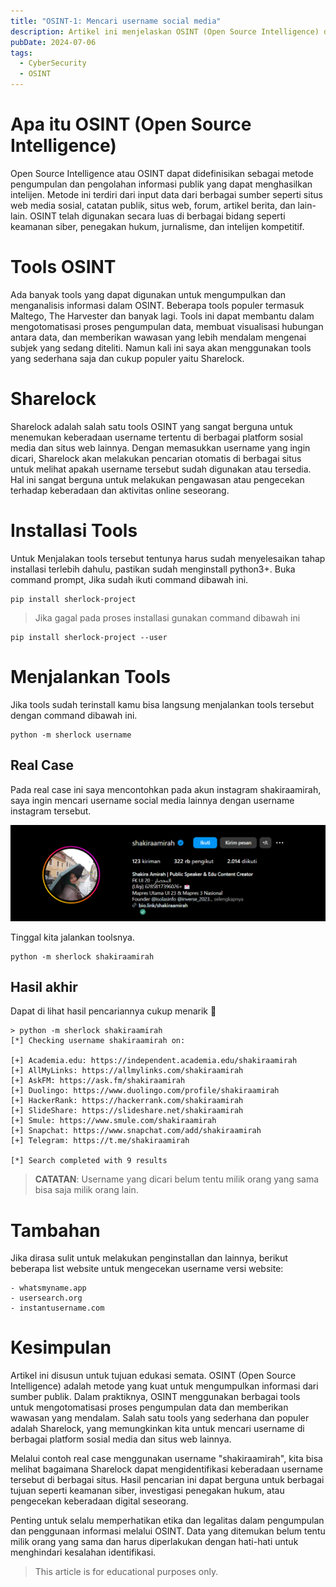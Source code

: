 ```yaml
---
title: "OSINT-1: Mencari username social media"
description: Artikel ini menjelaskan OSINT (Open Source Intelligence) dan penggunaan tools Sharelock untuk mencari username di berbagai platform media sosial, dengan panduan langkah demi langkah dan contoh kasus nyata. Artikel ini untuk tujuan edukasi.
pubDate: 2024-07-06
tags:
  - CyberSecurity
  - OSINT
---
```

# Apa itu OSINT (Open Source Intelligence)

Open Source Intelligence atau OSINT dapat didefinisikan sebagai metode pengumpulan dan pengolahan informasi publik yang dapat menghasilkan intelijen. Metode ini terdiri dari input data dari berbagai sumber seperti situs web media sosial, catatan publik, situs web, forum, artikel berita, dan lain-lain. OSINT telah digunakan secara luas di berbagai bidang seperti keamanan siber, penegakan hukum, jurnalisme, dan intelijen kompetitif.

# Tools OSINT

Ada banyak tools yang dapat digunakan untuk mengumpulkan dan menganalisis informasi dalam OSINT. Beberapa tools populer termasuk Maltego, The Harvester dan banyak lagi. Tools ini dapat membantu dalam mengotomatisasi proses pengumpulan data, membuat visualisasi hubungan antara data, dan memberikan wawasan yang lebih mendalam mengenai subjek yang sedang diteliti. Namun kali ini saya akan menggunakan tools yang sederhana saja dan cukup populer yaitu Sharelock.
# Sharelock
Sharelock adalah salah satu tools OSINT yang sangat berguna untuk menemukan keberadaan username tertentu di berbagai platform sosial media dan situs web lainnya. Dengan memasukkan username yang ingin dicari, Sharelock akan melakukan pencarian otomatis di berbagai situs untuk melihat apakah username tersebut sudah digunakan atau tersedia. Hal ini sangat berguna untuk melakukan pengawasan atau pengecekan terhadap keberadaan dan aktivitas online seseorang.
# Installasi Tools
Untuk Menjalakan tools tersebut tentunya harus sudah menyelesaikan tahap installasi terlebih dahulu, pastikan sudah menginstall python3+. Buka command prompt, Jika sudah ikuti command dibawah ini.

```
pip install sherlock-project
```
> Jika gagal pada proses installasi gunakan command dibawah ini
```
pip install sherlock-project --user
```

# Menjalankan Tools
Jika tools sudah terinstall kamu bisa langsung menjalankan tools tersebut dengan command dibawah ini.
```
python -m sherlock username
```


## Real Case
Pada real case ini saya mencontohkan pada akun instagram shakiraamirah, saya ingin mencari username social media lainnya dengan username instagram tersebut.

![](../../assets/20240706011444.png)

Tinggal kita jalankan toolsnya.

```
python -m sherlock shakiraamirah 
```

## Hasil akhir
Dapat di lihat hasil pencariannya cukup menarik 🗿
```
> python -m sherlock shakiraamirah
[*] Checking username shakiraamirah on:

[+] Academia.edu: https://independent.academia.edu/shakiraamirah
[+] AllMyLinks: https://allmylinks.com/shakiraamirah
[+] AskFM: https://ask.fm/shakiraamirah
[+] Duolingo: https://www.duolingo.com/profile/shakiraamirah
[+] HackerRank: https://hackerrank.com/shakiraamirah
[+] SlideShare: https://slideshare.net/shakiraamirah
[+] Smule: https://www.smule.com/shakiraamirah
[+] Snapchat: https://www.snapchat.com/add/shakiraamirah
[+] Telegram: https://t.me/shakiraamirah

[*] Search completed with 9 results
```

> **CATATAN**: Username yang dicari belum tentu milik orang yang sama bisa saja milik orang lain.

# Tambahan
Jika dirasa sulit untuk melakukan penginstallan dan lainnya, berikut beberapa list website untuk mengecekan username versi website:

```
- whatsmyname.app
- usersearch.org
- instantusername.com
```
# Kesimpulan
Artikel ini disusun untuk tujuan edukasi semata. OSINT (Open Source Intelligence) adalah metode yang kuat untuk mengumpulkan informasi dari sumber publik. Dalam praktiknya, OSINT menggunakan berbagai tools untuk mengotomatisasi proses pengumpulan data dan memberikan wawasan yang mendalam. Salah satu tools yang sederhana dan populer adalah Sharelock, yang memungkinkan kita untuk mencari username di berbagai platform sosial media dan situs web lainnya. 

Melalui contoh real case menggunakan username "shakiraamirah", kita bisa melihat bagaimana Sharelock dapat mengidentifikasi keberadaan username tersebut di berbagai situs. Hasil pencarian ini dapat berguna untuk berbagai tujuan seperti keamanan siber, investigasi penegakan hukum, atau pengecekan keberadaan digital seseorang.

Penting untuk selalu memperhatikan etika dan legalitas dalam pengumpulan dan penggunaan informasi melalui OSINT. Data yang ditemukan belum tentu milik orang yang sama dan harus diperlakukan dengan hati-hati untuk menghindari kesalahan identifikasi.

> This article is for educational purposes only.



